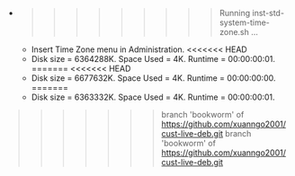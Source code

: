* >>>>>>>>> Running inst-std-system-time-zone.sh ...
  * Insert Time Zone menu in Administration.
<<<<<<< HEAD
  * Disk size = 6364288K. Space Used = 4K. Runtime = 00:00:00:01.
=======
<<<<<<< HEAD
  * Disk size = 6677632K. Space Used = 4K. Runtime = 00:00:00:00.
=======
  * Disk size = 6363332K. Space Used = 4K. Runtime = 00:00:00:01.
>>>>>>> branch 'bookworm' of https://github.com/xuanngo2001/cust-live-deb.git
>>>>>>> branch 'bookworm' of https://github.com/xuanngo2001/cust-live-deb.git
